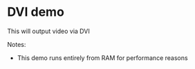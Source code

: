 # DVI demo

This will output video via DVI


Notes:
- This demo runs entirely from RAM for performance reasons
